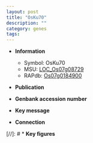 ```yaml
---
layout: post
title: "OsKu70"
description: ""
category: genes
tags: 
---
```


* **Information**  
    + Symbol: OsKu70  
    + MSU: [LOC_Os07g08729](http://rice.uga.edu/cgi-bin/ORF_infopage.cgi?orf=LOC_Os07g08729)  
    + RAPdb: [Os07g0184900](http://rapdb.dna.affrc.go.jp/viewer/gbrowse_details/irgsp1?name=Os07g0184900)  

* **Publication**  

* **Genbank accession number**  

* **Key message**  

* **Connection**  

[//]: # * **Key figures**  


